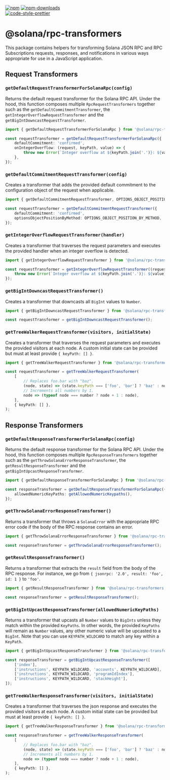 [![npm][npm-image]][npm-url]
[![npm-downloads][npm-downloads-image]][npm-url]
<br />
[![code-style-prettier][code-style-prettier-image]][code-style-prettier-url]

[code-style-prettier-image]: https://img.shields.io/badge/code_style-prettier-ff69b4.svg?style=flat-square
[code-style-prettier-url]: https://github.com/prettier/prettier
[npm-downloads-image]: https://img.shields.io/npm/dm/@solana/rpc-transformers?style=flat
[npm-image]: https://img.shields.io/npm/v/@solana/rpc-transformers?style=flat
[npm-url]: https://www.npmjs.com/package/@solana/rpc-transformers

# @solana/rpc-transformers

This package contains helpers for transforming Solana JSON RPC and RPC Subscriptions requests, responses, and notifications in various ways appropriate for use in a JavaScript application.

## Request Transformers

### `getDefaultRequestTransformerForSolanaRpc(config)`

Returns the default request transformer for the Solana RPC API. Under the hood, this function composes multiple `RpcRequestTransformers` together such as the `getDefaultCommitmentTransformer`, the `getIntegerOverflowRequestTransformer` and the `getBigIntDowncastRequestTransformer`.

```ts
import { getDefaultRequestTransformerForSolanaRpc } from '@solana/rpc-transformers';

const requestTransformer = getDefaultRequestTransformerForSolanaRpc({
    defaultCommitment: 'confirmed',
    onIntegerOverflow: (request, keyPath, value) => {
        throw new Error(`Integer overflow at ${keyPath.join('.')}: ${value}`);
    },
});
```

### `getDefaultCommitmentRequestTransformer(config)`

Creates a transformer that adds the provided default commitment to the configuration object of the request when applicable.

```ts
import { getDefaultCommitmentRequestTransformer, OPTIONS_OBJECT_POSITION_BY_METHOD } from '@solana/rpc-transformers';

const requestTransformer = getDefaultCommitmentRequestTransformer({
    defaultCommitment: 'confirmed',
    optionsObjectPositionByMethod: OPTIONS_OBJECT_POSITION_BY_METHOD,
});
```

### `getIntegerOverflowRequestTransformer(handler)`

Creates a transformer that traverses the request parameters and executes the provided handler when an integer overflow is detected.

```ts
import { getIntegerOverflowRequestTransformer } from '@solana/rpc-transformers';

const requestTransformer = getIntegerOverflowRequestTransformer((request, keyPath, value) => {
    throw new Error(`Integer overflow at ${keyPath.join('.')}: ${value}`);
});
```

### `getBigIntDowncastRequestTransformer()`

Creates a transformer that downcasts all `BigInt` values to `Number`.

```ts
import { getBigIntDowncastRequestTransformer } from '@solana/rpc-transformers';

const requestTransformer = getBigIntDowncastRequestTransformer();
```

### `getTreeWalkerRequestTransformer(visitors, initialState)`

Creates a transformer that traverses the request parameters and executes the provided visitors at each node. A custom initial state can be provided but must at least provide `{ keyPath: [] }`.

```ts
import { getTreeWalkerRequestTransformer } from '@solana/rpc-transformers';

const requestTransformer = getTreeWalkerRequestTransformer(
    [
        // Replaces foo.bar with "baz".
        (node, state) => (state.keyPath === ['foo', 'bar'] ? 'baz' : node),
        // Increments all numbers by 1.
        node => (typeof node === number ? node + 1 : node),
    ],
    { keyPath: [] },
);
```

## Response Transformers

### `getDefaultResponseTransformerForSolanaRpc(config)`

Returns the default response transformer for the Solana RPC API. Under the hood, this function composes multiple `RpcResponseTransformers` together such as the `getThrowSolanaErrorResponseTransformer`, the `getResultResponseTransformer` and the `getBigIntUpcastResponseTransformer`.

```ts
import { getDefaultResponseTransformerForSolanaRpc } from '@solana/rpc-transformers';

const responseTransformer = getDefaultResponseTransformerForSolanaRpc({
    allowedNumericKeyPaths: getAllowedNumericKeypaths(),
});
```

### `getThrowSolanaErrorResponseTransformer()`

Returns a transformer that throws a `SolanaError` with the appropriate RPC error code if the body of the RPC response contains an error.

```ts
import { getThrowSolanaErrorResponseTransformer } from '@solana/rpc-transformers';

const responseTransformer = getThrowSolanaErrorResponseTransformer();
```

### `getResultResponseTransformer()`

Returns a transformer that extracts the `result` field from the body of the RPC response. For instance, we go from `{ jsonrpc: '2.0', result: 'foo', id: 1 }` to `'foo'`.

```ts
import { getResultResponseTransformer } from '@solana/rpc-transformers';

const responseTransformer = getResultResponseTransformer();
```

### `getBigIntUpcastResponseTransformer(allowedNumericKeyPaths)`

Returns a transformer that upcasts all `Number` values to `BigInts` unless they match within the provided `KeyPaths`. In other words, the provided `KeyPaths` will remain as `Number` values, any other numeric value will be upcasted to a `BigInt`. Note that you can use `KEYPATH_WILDCARD` to match any key within a `KeyPath`.

```ts
import { getBigIntUpcastResponseTransformer } from '@solana/rpc-transformers';

const responseTransformer = getBigIntUpcastResponseTransformer([
    ['index'],
    ['instructions', KEYPATH_WILDCARD, 'accounts', KEYPATH_WILDCARD],
    ['instructions', KEYPATH_WILDCARD, 'programIdIndex'],
    ['instructions', KEYPATH_WILDCARD, 'stackHeight'],
]);
```

### `getTreeWalkerResponseTransformer(visitors, initialState)`

Creates a transformer that traverses the json response and executes the provided visitors at each node. A custom initial state can be provided but must at least provide `{ keyPath: [] }`.

```ts
import { getTreeWalkerResponseTransformer } from '@solana/rpc-transformers';

const responseTransformer = getTreeWalkerResponseTransformer(
    [
        // Replaces foo.bar with "baz".
        (node, state) => (state.keyPath === ['foo', 'bar'] ? 'baz' : node),
        // Increments all numbers by 1.
        node => (typeof node === number ? node + 1 : node),
    ],
    { keyPath: [] },
);
```
